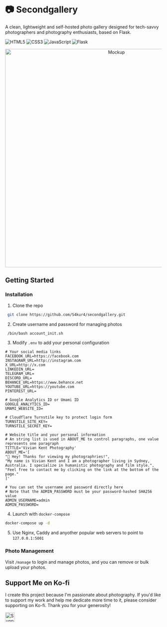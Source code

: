 # 📷 Secondgallery

A clean, lightweight and self-hosted photo gallery designed for tech-savvy photographers and photography enthusiasts, based on Flask.

![HTML5](https://img.shields.io/badge/html5-%23E34F26.svg?style=for-the-badge&logo=html5&logoColor=white) ![CSS3](https://img.shields.io/badge/css3-%231572B6.svg?style=for-the-badge&logo=css3&logoColor=white) ![JavaScript](https://img.shields.io/badge/javascript-%23323330.svg?style=for-the-badge&logo=javascript&logoColor=white) ![Flask](https://img.shields.io/badge/flask-%23000.svg?style=for-the-badge&logo=flask&logoColor=white)

<div align="center">
  <img src="https://github.com/S4kur4/secondgallery/blob/main/mockup.png?raw=true" alt="Mockup" width="700">
</div>

## Getting Started

### Installation

1. Clone the repo

```sh
 git clone https://github.com/S4kur4/secondgallery.git
```

2. Create username and password for managing photos

```sh
 /bin/bash account_init.sh
```
3. Modify `.env` to add your personal configuration

```
# Your social media links
FACEBOOK_URL=https://facebook.com
INSTAGRAM_URL=http://instagram.com
X_URL=http://x.com
LINKEDIN_URL=
TELEGRAM_URL=
DISCORD_URL=
BEHANCE_URL=https://www.behance.net
YOUTUBE_URL=https://youtube.com
PINTEREST_URL=
```
```
# Google Analytics ID or Umami ID
GOOGLE_ANALYTICS_ID=
UMAMI_WEBSITE_ID=
```
```
# Cloudflare Turnstile key to protect login form
TURNSTILE_SITE_KEY=
TURNSTILE_SECRET_KEY=
```
```
# Website title and your personal information
# An string list is used in ABOUT_ME to control paragraphs, one value represents one paragraph
TITTLE='Vivian Kent Photography'
ABOUT_ME='[
"👋 Hey! Thanks for viewing my photographries!",
"My name is Vivian Kent and I am a photographer living in Sydney, Australia. I specialize in humanistic photography and film style.",
"Feel free to contact me by clicking on the link at the bottom of the page."
]'
```
```
# You can set the username and password directly here
# Note that the ADMIN_PASSWORD must be your password-hashed SHA256 value
ADMIN_USERNAME=admin
ADMIN_PASSWORD=
```
4.  Launch with `docker-compose`

```sh
docker-compose up -d
```

5. Use Nginx, Caddy and anyother popular web servers to point to `127.0.0.1:5001`

### Photo Management

Visit `/manage` to login and manage photos, and you can remove or bulk upload your photos.

## Support Me on Ko-fi

I create this project because I'm passionate about photography. If you'd like to support my work and help me dedicate more time to it, please consider supporting on Ko-fi. Thank you for your generosity!

<a href="https://ko-fi.com/s4kur4_" target="_blank">
    <img src="https://ko-fi.com/img/githubbutton_sm.svg" alt="Support me on Ko-fi" style="height:30px;">
</a>
